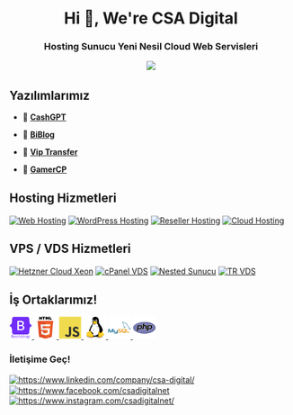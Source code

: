 <h1 align="center">Hi 👋, We're CSA Digital</h1>
<h3 align="center">Hosting Sunucu Yeni Nesil Cloud Web Servisleri</h3>

<center><a href="https://csadigital.net/" target="_blank">
    <img src="https://csadigital.net/resources/uploads/logo/2023-06-19/csa-digital-yeni-nesil-cloud-web-hosting-hizmetleri-2.webp">
</a></center>

<h2 align="left">Yazılımlarımız</h3>

- 🤖 [**CashGPT**](https://csadigital.net/yazilim/cashgpt-yapay-zeka-makale) 

- 🤖 [**BiBlog**](https://csadigital.net/yazilim/bi-blog-gelismis-yapay-zeka-blog-ve-haber-scripti) 

- 🤖 [**Vip Transfer**](https://csadigital.net/yazilim/vip-transfer-havalimani-transfer-yazilimi) 

- 🤖 [**GamerCP**](https://csadigital.net/yazilim/gamercp-wisecp-tema-satin-al) 

<h2 align="left">Hosting Hizmetleri</h2>
<p align="left">
<a href="https://csadigital.net/kategori/web-hosting" target="blank"><img align="center" src="https://csadigital.net/templates/website/CSA/csadigitalicon/linuxhosting.webp" alt="Web Hosting" height="40" width="50" /></a>
<a href="https://csadigital.net/kategori/wordpress-hosting" target="blank"><img align="center" src="https://csadigital.net/templates/website/CSA/csadigitalicon/wordpress.webp" alt="WordPress Hosting" height="40" width="50" /></a>
<a href="https://csadigital.net/kategori/reseller-bayi-hosting" target="blank"><img align="center" src="https://csadigital.net/templates/website/CSA/csadigitalicon/resellerhosting.webp" alt="Reseller Hosting" height="40" width="50" /></a>
<a href="https://csadigital.net/kategori/cloud-hosting" target="blank"><img align="center" src="https://csadigital.net/templates/website/CSA/csadigitalicon/cloudhosting.webp" alt="Cloud Hosting" height="40" width="50" /></a>
</p>

<h2 align="left">VPS / VDS Hizmetleri</h2>
<p align="left">
<a href="https://csadigital.net/kategori/server/hetzner-cloud-xeon-gold" target="blank"><img align="center" src="https://csadigital.net/templates/website/CSA/assets/img/server1.webp" alt="Hetzner Cloud Xeon" height="30" width="40" /></a>
<a href="https://csadigital.net/kategori/cpanel-vps-vds" target="blank"><img align="center" src="https://csadigital.net/templates/website/CSA/assets/img/server2.webp" alt="cPanel VDS" height="30" width="40" /></a>
<a href="https://csadigital.net/kategori/nested-sunucu" target="blank"><img align="center" src="https://csadigital.net/templates/website/CSA/images/nested.png" alt="Nested Sunucu" height="30" width="40" /></a>
<a href="https://csadigital.net/kategori/server/vds-sunucu" target="blank"><img align="center" src="https://csadigital.net/templates/website/CSA/tema/icon/hetzner.png" alt="TR VDS" height="30" width="40" /></a>
</p>

<h2 align="left">İş Ortaklarımız!</h2>
<p align="left"> 
<a href="https://getbootstrap.com" target="_blank" rel="noreferrer"> <img src="https://raw.githubusercontent.com/devicons/devicon/master/icons/bootstrap/bootstrap-plain-wordmark.svg" alt="bootstrap" width="40" height="40"/> </a> 
<a href="https://www.w3.org/html/" target="_blank" rel="noreferrer"> <img src="https://raw.githubusercontent.com/devicons/devicon/master/icons/html5/html5-original-wordmark.svg" alt="html5" width="40" height="40"/> </a> 
<a href="https://developer.mozilla.org/en-US/docs/Web/JavaScript" target="_blank" rel="noreferrer"> <img src="https://raw.githubusercontent.com/devicons/devicon/master/icons/javascript/javascript-original.svg" alt="javascript" width="40" height="40"/> </a> 
<a href="https://www.linux.org/" target="_blank" rel="noreferrer"> <img src="https://raw.githubusercontent.com/devicons/devicon/master/icons/linux/linux-original.svg" alt="linux" width="40" height="40"/> </a> 
<a href="https://www.mysql.com/" target="_blank" rel="noreferrer"> <img src="https://raw.githubusercontent.com/devicons/devicon/master/icons/mysql/mysql-original-wordmark.svg" alt="mysql" width="40" height="40"/> </a> 
<a href="https://www.php.net" target="_blank" rel="noreferrer"> <img src="https://raw.githubusercontent.com/devicons/devicon/master/icons/php/php-original.svg" alt="php" width="40" height="40"/> </a> 
</p>

<h3 align="left">İletişime Geç!</h3>
<p align="left">
<a href="https://linkedin.com/in/https://www.linkedin.com/company/csa-digital/" target="blank"><img align="center" src="https://raw.githubusercontent.com/rahuldkjain/github-profile-readme-generator/master/src/images/icons/Social/linked-in-alt.svg" alt="https://www.linkedin.com/company/csa-digital/" height="30" width="40" /></a>
<a href="https://fb.com/https://www.facebook.com/csadigitalnet" target="blank"><img align="center" src="https://raw.githubusercontent.com/rahuldkjain/github-profile-readme-generator/master/src/images/icons/Social/facebook.svg" alt="https://www.facebook.com/csadigitalnet" height="30" width="40" /></a>
<a href="https://instagram.com/https://www.instagram.com/csadigitalnet/" target="blank"><img align="center" src="https://raw.githubusercontent.com/rahuldkjain/github-profile-readme-generator/master/src/images/icons/Social/instagram.svg" alt="https://www.instagram.com/csadigitalnet/" height="30" width="40" /></a>
</p>
